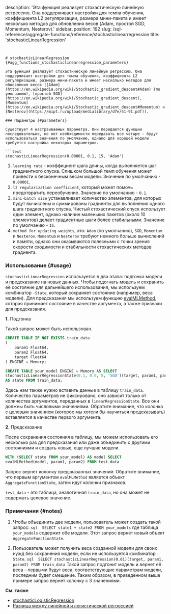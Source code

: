 description: 'Эта функция реализует стохастическую линейную регрессию. Она поддерживает настройки для темпа обучения, коэффициента L2 регуляризации, размера мини-пакета и имеет несколько методов для обновления весов (Adam, простой SGD, Momentum, Nesterov).'
sidebar_position: 192
slug: /sql-reference/aggregate-functions/reference/stochasticlinearregression
title: 'stochasticLinearRegression'
```


# stochasticLinearRegression {#agg_functions_stochasticlinearregression_parameters}

Эта функция реализует стохастическую линейную регрессию. Она поддерживает настройки для темпа обучения, коэффициента L2 регуляризации, размера мини-пакета и имеет несколько методов для обновления весов ([Adam](https://en.wikipedia.org/wiki/Stochastic_gradient_descent#Adam) (по умолчанию), [простой SGD](https://en.wikipedia.org/wiki/Stochastic_gradient_descent), [Momentum](https://en.wikipedia.org/wiki/Stochastic_gradient_descent#Momentum) и [Nesterov](https://mipt.ru/upload/medialibrary/d7e/41-91.pdf)).

### Параметры {#parameters}

Существует 4 настраиваемых параметра. Они передаются функции последовательно, но нет необходимости передавать все четыре - будут использоваться значения по умолчанию, однако для хорошей модели требуется настройка некоторых параметров.

```text
stochasticLinearRegression(0.00001, 0.1, 15, 'Adam')
```

1.  `learning rate` - коэффициент шага длины, когда выполняется шаг градиентного спуска. Слишком большой темп обучения может привести к бесконечным весам модели. Значение по умолчанию - `0.00001`.
2.  `l2 regularization coefficient`, который может помочь предотвратить переобучение. Значение по умолчанию - `0.1`.
3.  `mini-batch size` устанавливает количество элементов, для которых будут вычислены и суммированы градиенты для выполнения одного шага градиентного спуска. Чистый стохастический спуск использует один элемент, однако наличие маленьких пакетов (около 10 элементов) делает градиентные шаги более стабильными. Значение по умолчанию - `15`.
4.  `method for updating weights`, это: `Adam` (по умолчанию), `SGD`, `Momentum` и `Nesterov`. `Momentum` и `Nesterov` требуют немного больше вычислений и памяти, однако они оказываются полезными с точки зрения скорости сходимости и стабильности стохастических методов градиента.

### Использование {#usage}

`stochasticLinearRegression` используется в два этапа: подгонка модели и предсказание на новых данных. Чтобы подогнать модель и сохранить её состояние для дальнейшего использования, мы используем комбинатор `-State`, который сохраняет состояние (например, веса модели). Для предсказания мы используем функцию [evalMLMethod](/sql-reference/functions/machine-learning-functions#evalmlmethod), которая принимает состояние в качестве аргумента, а также признаки для предсказания.

<a name="stochasticlinearregression-usage-fitting"></a>

**1.** Подгонка

Такой запрос может быть использован.

```sql
CREATE TABLE IF NOT EXISTS train_data
(
    param1 Float64,
    param2 Float64,
    target Float64
) ENGINE = Memory;

CREATE TABLE your_model ENGINE = Memory AS SELECT
stochasticLinearRegressionState(0.1, 0.0, 5, 'SGD')(target, param1, param2)
AS state FROM train_data;
```

Здесь нам также нужно вставить данные в таблицу `train_data`. Количество параметров не фиксировано, оно зависит только от количества аргументов, переданных в `linearRegressionState`. Все они должны быть числовыми значениями. Обратите внимание, что колонка с целевым значением (которое мы хотели бы научиться предсказывать) вставляется в качестве первого аргумента.

**2.** Предсказание

После сохранения состояния в таблицу, мы можем использовать его несколько раз для предсказания или даже объединить с другими состояниями и создать новые, еще лучшие модели.

```sql
WITH (SELECT state FROM your_model) AS model SELECT
evalMLMethod(model, param1, param2) FROM test_data
```

Запрос вернет колонку предсказанных значений. Обратите внимание, что первым аргументом `evalMLMethod` является объект `AggregateFunctionState`, затем идут колонки признаков.

`test_data` - это таблица, аналогичная `train_data`, но она может не содержать целевое значение.

### Примечания {#notes}

1.  Чтобы объединить две модели, пользователь может создать такой запрос:
    `sql  SELECT state1 + state2 FROM your_models`
    где таблица `your_models` содержит обе модели. Этот запрос вернет новый объект `AggregateFunctionState`.

2.  Пользователь может получить веса созданной модели для своих нужд без сохранения модели, если не используется комбинатор `-State`.
    `sql  SELECT stochasticLinearRegression(0.01)(target, param1, param2) FROM train_data`
    Такой запрос подгонит модель и вернет её веса - первыми будут веса, соответствующие параметрам модели, последним будет смещение. Таким образом, в приведенном выше примере запрос вернет колонку с 3 значениями.

**См. также**

- [stochasticLogisticRegression](/sql-reference/aggregate-functions/reference/stochasticlogisticregression)
- [Разница между линейной и логистической регрессией](https://stackoverflow.com/questions/12146914/what-is-the-difference-between-linear-regression-and-logistic-regression)
